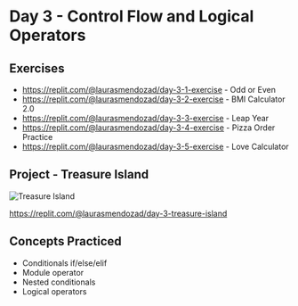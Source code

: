 # Day 3 - Control Flow and Logical Operators

## Exercises

- https://replit.com/@laurasmendozad/day-3-1-exercise - Odd or Even
- https://replit.com/@laurasmendozad/day-3-2-exercise - BMI Calculator 2.0
- https://replit.com/@laurasmendozad/day-3-3-exercise - Leap Year
- https://replit.com/@laurasmendozad/day-3-4-exercise - Pizza Order Practice
- https://replit.com/@laurasmendozad/day-3-5-exercise - Love Calculator

## Project - Treasure Island

![Treasure Island](https://github.com/laurasmendozad/100-Days-Of-Code-Python/assets/58611097/30dba922-19bf-44c7-a9a6-0ea97c35aabf)

https://replit.com/@laurasmendozad/day-3-treasure-island

## Concepts Practiced

- Conditionals if/else/elif
- Module operator
- Nested conditionals
- Logical operators
